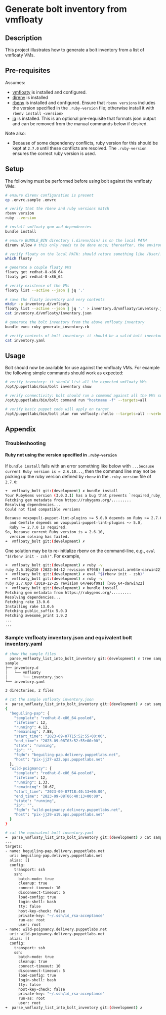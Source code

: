 # Generate bolt inventory from vmfloaty

## Description

This project illustrates how to generate a bolt inventory from a list of vmfloaty VMs.

## Pre-requisites

Assumes:

* [vmfloaty](https://github.com/puppetlabs/vmfloaty/blob/main/README.md#example-workflow) is installed and configured.
* [direnv](https://direnv.net/docs/installation.html) is installed
* [rbenv](https://github.com/rbenv/rbenv) is installed and configured.  Ensure that ``rbenv versions`` includes the version specified in the ``.ruby-version`` file; otherwise install it with ``rbenv install <version>``
* [jq]() is installed.  This is an optional pre-requisite that formats json output and can be removed from the manual commands below if desired.

Note also:

* Because of some dependency conflicts, ruby version for this should be kept at ``2.7.0`` until these conflicts are resolved.  The ``.ruby-version`` ensures the correct ruby version is used.

## Setup

The following must be performed before using bolt against the vmfloaty VMs:

```bash
# ensure direnv configuration is present
cp .envrc.sample .envrc

# verify that the rbenv and ruby versions match
rbenv version
ruby --version

# install vmfloaty gem and dependencies
bundle install

# ensure BUNDLE_BIN directory (.direnv/bin) is on the local PATH
direnv allow # this only needs to be done once; thereafter, the environment will be loaded automatically

# verify floaty on the local PATH: should return something like /User/../.direnv/bin/floaty
which floaty

# generate a couple floaty VMs
floaty get redhat-8-x86_64
floaty get redhat-8-x86_64

# verify existence of the VMs
floaty list --active --json | jq '.'
 
# save the floaty inventory and very contents
mkdir -p inventory.d/vmfloaty
floaty list --active --json | jq '.' > inventory.d/vmfloaty/inventory.json 
cat inventory.d/vmfloaty/inventory.json 

# generate the bolt inventory from the above vmfloaty inventory
bundle exec ruby generate_inventory.rb 

# verify contents of bolt inventory: it should be a valid bolt inventory file
cat inventory.yaml
```

## Usage

Bolt should now be available for use against the vmfloaty VMs.  For example the following simple commands should work as expected:

```bash
# verify inventory: it should list all the expected vmfloaty VMs
/opt/puppetlabs/bin/bolt inventory show

# verify connectivity: bolt should run a command against all the VMs successfully
/opt/puppetlabs/bin/bolt command run "hostname -f" --targets=all

# verify basic puppet code will apply on target
/opt/puppetlabs/bin/bolt plan run vmfloaty::hello --targets=all --verbose
```

## Appendix

### Troubleshooting

#### Ruby not using the version specified in ``.ruby-version``

If ``bundle install`` fails with an error something like below with ``...because current Ruby version is = 2.6.10...``, then the command line may not be picking up the ruby version defined by ``rbenv`` in the ``.ruby-version`` file of ``2.7.0``:

```bash
➜  vmfloaty_bolt git:(development) ✗ bundle install
Your RubyGems version (3.0.3.1) has a bug that prevents `required_ruby_version` from working for Bundler. Any scripts that use `gem install bundler` will break as soon as Bundler drops support for your Ruby version. Please upgrade RubyGems to avoid future breakage and silence this warning by running `gem update --system 3.2.3`
Fetching gem metadata from https://rubygems.org/.........
Resolving dependencies...
Could not find compatible versions

Because voxpupuli-puppet-lint-plugins >= 5.0.0 depends on Ruby >= 2.7.0
  and Gemfile depends on voxpupuli-puppet-lint-plugins ~> 5.0,
  Ruby >= 2.7.0 is required.
So, because current Ruby version is = 2.6.10,
  version solving has failed.
➜  vmfloaty_bolt git:(development) ✗ 
```

One solution may be to re-initialize rbenv on the command-line, e.g., ``eval "$(rbenv init - zsh)"``.  For example,

```bash
➜  vmfloaty_bolt git:(development) ✗ ruby -v
ruby 2.6.10p210 (2022-04-12 revision 67958) [universal.arm64e-darwin22]
➜  vmfloaty_bolt git:(development) ✗ eval "$(rbenv init - zsh)"
➜  vmfloaty_bolt git:(development) ✗ ruby -v
ruby 2.7.0p0 (2019-12-25 revision 647ee6f091) [x86_64-darwin22]
➜  vmfloaty_bolt git:(development) ✗ bundle install
Fetching gem metadata from https://rubygems.org/.........
Resolving dependencies...
Fetching rake 13.0.6
Installing rake 13.0.6
Fetching public_suffix 5.0.3
Fetching awesome_print 1.9.2
...
...
```

### Sample vmfloaty inventory.json and equivalent bolt inventory.yaml

```bash
# show the sample files
  parse_vmfloaty_list_into_bolt_inventory git:(development) ✗ tree sample
sample
├── inventory.d
│   └── vmfloaty
│       └── inventory.json
└── inventory.yaml

3 directories, 2 files

# cat the sample vmfloaty inventory.json
➜  parse_vmfloaty_list_into_bolt_inventory git:(development) ✗ cat sample/inventory.d/vmfloaty/inventory.json 
{
  "beguiling-pap": {
    "template": "redhat-8-x86_64-pooled",
    "lifetime": 12,
    "running": 4.12,
    "remaining": 7.88,
    "start_time": "2023-09-07T15:52:55+00:00",
    "end_time": "2023-09-08T03:52:55+00:00",
    "state": "running",
    "ip": "",
    "fqdn": "beguiling-pap.delivery.puppetlabs.net",
    "host": "pix-jj27-u22.ops.puppetlabs.net"
  },
  "wild-poignancy": {
    "template": "redhat-8-x86_64-pooled",
    "lifetime": 12,
    "running": 1.33,
    "remaining": 10.67,
    "start_time": "2023-09-07T18:40:13+00:00",
    "end_time": "2023-09-08T06:40:13+00:00",
    "state": "running",
    "ip": "",
    "fqdn": "wild-poignancy.delivery.puppetlabs.net",
    "host": "pix-jj29-u19.ops.puppetlabs.net"
  }
}

# cat the equivalent bolt inventory.yaml
➜  parse_vmfloaty_list_into_bolt_inventory git:(development) ✗ cat sample/inventory.yaml 
---
targets:
- name: beguiling-pap.delivery.puppetlabs.net
  uri: beguiling-pap.delivery.puppetlabs.net
  alias: []
  config:
    transport: ssh
    ssh:
      batch-mode: true
      cleanup: true
      connect-timeout: 10
      disconnect-timeout: 5
      load-config: true
      login-shell: bash
      tty: false
      host-key-check: false
      private-key: "~/.ssh/id_rsa-acceptance"
      run-as: root
      user: root
- name: wild-poignancy.delivery.puppetlabs.net
  uri: wild-poignancy.delivery.puppetlabs.net
  alias: []
  config:
    transport: ssh
    ssh:
      batch-mode: true
      cleanup: true
      connect-timeout: 10
      disconnect-timeout: 5
      load-config: true
      login-shell: bash
      tty: false
      host-key-check: false
      private-key: "~/.ssh/id_rsa-acceptance"
      run-as: root
      user: root
➜  parse_vmfloaty_list_into_bolt_inventory git:(development) ✗ 
```
